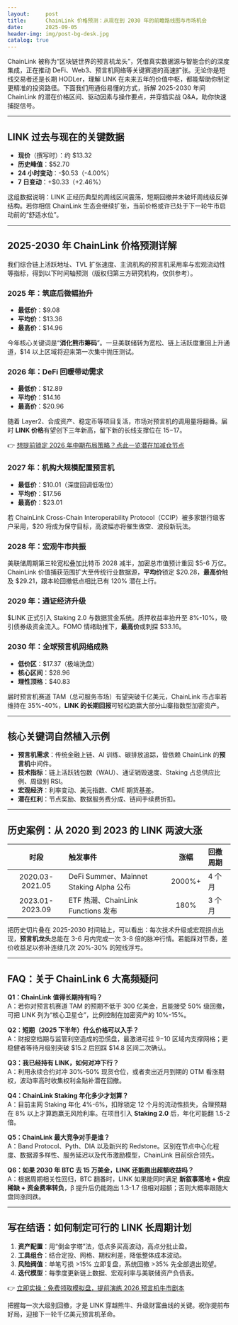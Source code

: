 ```yaml
---
layout:     post
title:      ChainLink 价格预测：从现在到 2030 年的前瞻路线图与市场机会
date:       2025-09-05
header-img: img/post-bg-desk.jpg
catalog: true
---
```


ChainLink 被称为“区块链世界的预言机龙头”，凭借真实数据源与智能合约的深度集成，正在推动 DeFi、Web3、预言机网络等关键赛道的高速扩张。无论你是短线交易者还是长期 HODLer，理解 LINK 在未来五年的价值中枢，都能帮助你制定更精准的投资路径。下面我们用通俗易懂的方式，拆解 2025-2030 年间 ChainLink 的潜在价格区间、驱动因素与操作要点，并穿插实战 Q&A，助你快速捕捉信号。

---

## LINK 过去与现在的关键数据

- **现价**（撰写时）：约 $13.32  
- **历史峰值**：$52.70  
- **24 小时变动**：-$0.53（-4.00%）  
- **7 日变动**：+$0.33（+2.46%）

这组数据说明：LINK 正经历典型的周线区间震荡，短期回撤并未破坏周线级反弹结构。若你相信 ChainLink 生态会继续扩张，当前价格或许已处于下一轮牛市启动前的“舒适水位”。

---

## 2025-2030 年 ChainLink 价格预测详解

我们综合链上活跃地址、TVL 扩张速度、主流机构的预言机采用率与宏观流动性等指标，得到以下时间轴预测（版权归第三方研究机构，仅供参考）。

### 2025 年：筑底后微幅抬升  
- **最低价**：$9.08  
- **平均价**：$13.36  
- **最高价**：$14.96  

今年核心关键词是“**消化熊市筹码**”。一旦美联储转为宽松、链上活跃度重回上升通道，$14 以上区域将迎来第一次集中抛压测试。

### 2026 年：DeFi 回暖带动需求  
- **最低价**：$12.89  
- **平均价**：$14.16  
- **最高价**：$20.96  

随着 Layer2、合成资产、稳定币等项目复活，市场对预言机的调用量将翻番。届时 **LINK 价格**有望创下三年新高，留下新的长线支撑位在 $15-$17。

👉 [想提前锁定 2026 年中期布局策略？点此一览潜在加减仓节点](https://okxdog.com/)

### 2027 年：机构大规模配置预言机  
- **最低价**：$10.01（深度回调低吸位）  
- **平均价**：$17.56  
- **最高价**：$23.01  

若 ChainLink Cross-Chain Interoperability Protocol（CCIP）被多家银行级客户采用，$20 将成为保守目标，高波幅亦将催生做空、波段新玩法。

### 2028 年：宏观牛市共振  
美联储周期第三轮宽松叠加比特币 2028 减半，加密总市值预计重回 $5-6 万亿。ChainLink 价值捕获范围扩大至传统行业数据源，**平均价**锁定 $20.28，**最高价**触及 $29.21，跟本轮回撤低点相比已有 120% 潜在上行。

### 2029 年：通证经济升级  
$LINK 正式引入 Staking 2.0 与数据赏金系统。质押收益率抬升至 8%-10%，吸引债券级资金流入。FOMO 情绪助推下，**最高价**或刺探 $33.16。

### 2030 年：全球预言机网络成熟  
- **低价区**：$17.37（极端洗盘）  
- **核心区间**：$28.96  
- **理性顶格**：$40.83  

届时预言机赛道 TAM（总可服务市场）有望突破千亿美元，ChainLink 市占率若维持在 35%-40%，**LINK 的长期回报**可轻松跑赢大部分山寨指数型加密资产。

---

## 核心关键词自然植入示例

- **预言机需求**：传统金融上链、AI 训练、碳排放追踪，皆依赖 ChainLink 的**预言机**中间件。  
- **技术指标**：链上活跃钱包数（WAU）、通证销毁速度、Staking 占总供应比例、周级别 RSI。  
- **宏观经济**：利率变动、美元指数、CME 期货基差。  
- **潜在红利**：节点奖励、数据服务费分成、链间手续费折扣。  

---

## 历史案例：从 2020 到 2023 的 LINK 两波大涨

| 时段 | 触发事件 | 涨幅 | 回撤周期  
|:---:|:---|:---:|:---|  
| 2020.03-2021.05 | DeFi Summer、Mainnet Staking Alpha 公布 | 2000%+ | 4 个月  
| 2023.01-2023.09 | ETF 热潮、ChainLink Functions 发布 | 180% | 3 个月  

把历史切片叠在 2025-2030 时间轴上，可以看出：每次技术升级或宏观拐点出现，**预言机龙头**总能在 3-6 月内完成一次 3-8 倍的脉冲行情。若能踩对节奏，差价收益足以弥补连续几次 20%-30% 的短线浮亏。

---

## FAQ：关于 ChainLink 6 大高频疑问

**Q1：ChainLink 值得长期持有吗？**  
A：若你对预言机赛道 TAM 的预期不低于 300 亿美金，且能接受 50% 级回撤，可把 LINK 列为“核心卫星仓”，比例控制在加密资产的 10%-15%。

**Q2：短期（2025 下半年）什么价格可以入手？**  
A：财报空档期与监管利空造成的恐慌盘，最激进可挂 $9-$10 区域内支撑网格；更稳健者等待月级别突破 $15.2 后回踩 $14.8 区间二次确认。

**Q3：我已经持有 LINK，如何对冲下行？**  
A：利用永续合约对冲 30%-50% 现货仓位，或者卖出近月到期的 OTM 看涨期权，波动率高时收集权利金贴补潜在回撤。

**Q4：ChainLink Staking 年化多少才划算？**  
A：目前主网 Staking 年化 4%-6%，扣除锁定 12 个月的流动性损失，合理预期在 8% 以上才算跑赢无风险利率。在项目引入 **Staking 2.0** 后，年化可能翻 1.5-2 倍。

**Q5：ChainLink 最大竞争对手是谁？**  
A：Band Protocol、Pyth、DIA 以及新兴的 Redstone。区别在节点中心化程度、数据源多样性、服务延迟以及代币激励模型，ChainLink 目前综合领先。

**Q6：如果 2030 年 BTC 去 15 万美金，LINK 还能跑出超额收益吗？**  
A：根据周期相关性回归，BTC 翻番时，LINK 如果能同时满足 **新叙事落地 + 供应稀缺 + 资金费率转负**，β 提升后仍能跑出 1.3-1.7 倍相对超额；否则大概率跟随大盘同涨同跌。

---

## 写在结语：如何制定可行的 LINK 长周期计划

1. **资产配置**：用“倒金字塔”法，低点多买高波动，高点分批止盈。  
2. **工具组合**：结合定投、网格、期权利差，降低整体成本波动。  
3. **风险阀值**：单笔亏损 >15% 立即复盘，系统回撤 >35% 先全部退出观望。  
4. **迭代模型**：每季度更新链上数据、宏观利率与美联储资产负债表。  

👉 [立即实操：免费领取模拟盘，提前演练 2026 预言机牛市剧本](https://okxdog.com/)

把握每一次大级别回撤，才是 LINK 穿越熊牛、升级财富曲线的关键。祝你提前布好局，迎接下一轮千亿美元预言机革命。